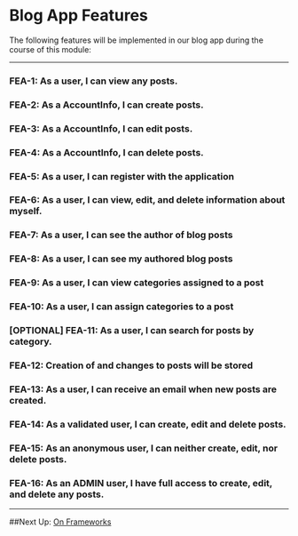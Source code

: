 # Blog App Features

The following features will be implemented in our blog app during the course of this module:

---
### FEA-1: As a user, I can view any posts.

### FEA-2: As a AccountInfo, I can create posts.

### FEA-3: As a AccountInfo, I can edit posts.

### FEA-4: As a AccountInfo, I can delete posts.

### FEA-5: As a user, I can register with the application

### FEA-6: As a user, I can view, edit, and delete information about myself.

### FEA-7: As a user, I can see the author of blog posts

### FEA-8: As a user, I can see my authored blog posts

### FEA-9: As a user, I can view categories assigned to a post

### FEA-10: As a user, I can assign categories to a post

### [OPTIONAL] FEA-11: As a user, I can search for posts by category.

### FEA-12: Creation of and changes to posts will be stored

### FEA-13: As a user, I can receive an email when new posts are created.

### FEA-14: As a validated user, I can create, edit and delete posts.

### FEA-15: As an anonymous user, I can neither create, edit, nor delete posts.

### FEA-16: As an ADMIN user, I have full access to create, edit, and delete any posts.


---
##Next Up: [On Frameworks](2b-on-frameworks.md)
